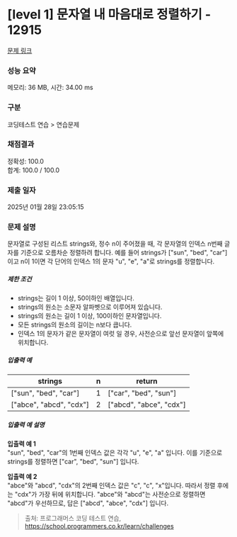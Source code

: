 # [level 1] 문자열 내 마음대로 정렬하기 - 12915 

[문제 링크](https://school.programmers.co.kr/learn/courses/30/lessons/12915?language=javascript) 

### 성능 요약

메모리: 36 MB, 시간: 34.00 ms

### 구분

코딩테스트 연습 > 연습문제

### 채점결과

정확성: 100.0<br/>합계: 100.0 / 100.0

### 제출 일자

2025년 01월 28일 23:05:15

### 문제 설명

<p style="user-select: auto !important;">문자열로 구성된 리스트 strings와, 정수 n이 주어졌을 때, 각 문자열의 인덱스 n번째 글자를 기준으로 오름차순 정렬하려 합니다. 예를 들어 strings가 ["sun", "bed", "car"]이고 n이 1이면 각 단어의 인덱스 1의 문자 "u", "e", "a"로 strings를 정렬합니다.</p>

<h5 style="user-select: auto !important;">제한 조건</h5>

<ul style="user-select: auto !important;">
<li style="user-select: auto !important;">strings는 길이 1 이상, 50이하인 배열입니다.</li>
<li style="user-select: auto !important;">strings의 원소는 소문자 알파벳으로 이루어져 있습니다.</li>
<li style="user-select: auto !important;">strings의 원소는 길이 1 이상, 100이하인 문자열입니다.</li>
<li style="user-select: auto !important;">모든 strings의 원소의 길이는 n보다 큽니다.</li>
<li style="user-select: auto !important;">인덱스 1의 문자가 같은 문자열이 여럿 일 경우, 사전순으로 앞선 문자열이 앞쪽에 위치합니다.</li>
</ul>

<h5 style="user-select: auto !important;">입출력 예</h5>
<table class="table" style="user-select: auto !important;">
        <thead style="user-select: auto !important;"><tr style="user-select: auto !important;">
<th style="user-select: auto !important;">strings</th>
<th style="user-select: auto !important;">n</th>
<th style="user-select: auto !important;">return</th>
</tr>
</thead>
        <tbody style="user-select: auto !important;"><tr style="user-select: auto !important;">
<td style="user-select: auto !important;">["sun", "bed", "car"]</td>
<td style="user-select: auto !important;">1</td>
<td style="user-select: auto !important;">["car", "bed", "sun"]</td>
</tr>
<tr style="user-select: auto !important;">
<td style="user-select: auto !important;">["abce", "abcd", "cdx"]</td>
<td style="user-select: auto !important;">2</td>
<td style="user-select: auto !important;">["abcd", "abce", "cdx"]</td>
</tr>
</tbody>
      </table>
<h5 style="user-select: auto !important;">입출력 예 설명</h5>

<p style="user-select: auto !important;"><strong style="user-select: auto !important;">입출력 예 1</strong><br style="user-select: auto !important;">
"sun", "bed", "car"의 1번째 인덱스 값은 각각 "u", "e", "a" 입니다. 이를 기준으로 strings를 정렬하면 ["car", "bed", "sun"] 입니다.</p>

<p style="user-select: auto !important;"><strong style="user-select: auto !important;">입출력 예 2</strong><br style="user-select: auto !important;">
"abce"와 "abcd", "cdx"의 2번째 인덱스 값은 "c", "c", "x"입니다. 따라서 정렬 후에는 "cdx"가 가장 뒤에 위치합니다. "abce"와 "abcd"는 사전순으로 정렬하면 "abcd"가 우선하므로, 답은 ["abcd", "abce", "cdx"] 입니다.</p>


> 출처: 프로그래머스 코딩 테스트 연습, https://school.programmers.co.kr/learn/challenges